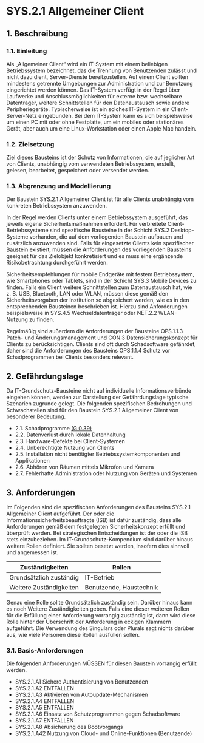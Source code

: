 # SYS.2.1 Allgemeiner Client

## 1. Beschreibung

### 1.1. Einleitung
Als „Allgemeiner Client“ wird ein IT-System mit einem beliebigen Betriebssystem bezeichnet, das die
Trennung von Benutzenden zulässt und nicht dazu dient, Server-Dienste bereitzustellen. Auf einem
Client sollten mindestens getrennte Umgebungen zur Administration und zur Benutzung eingerichtet
werden können. Das IT-System verfügt in der Regel über Laufwerke und Anschlussmöglichkeiten für
externe bzw. wechselbare Datenträger, weitere Schnittstellen für den Datenaustausch sowie andere
Peripheriegeräte. Typischerweise ist ein solches IT-System in ein Client-Server-Netz eingebunden. Bei
dem IT-System kann es sich beispielsweise um einen PC mit oder ohne Festplatte, um ein mobiles oder
stationäres Gerät, aber auch um eine Linux-Workstation oder einen Apple Mac handeln.

### 1.2. Zielsetzung
Ziel dieses Bausteins ist der Schutz von Informationen, die auf jeglicher Art von Clients, unabhängig
vom verwendeten Betriebssystem, erstellt, gelesen, bearbeitet, gespeichert oder versendet werden.

### 1.3. Abgrenzung und Modellierung
Der Baustein SYS.2.1 Allgemeiner Client ist für alle Clients unabhängig vom konkreten Betriebssystem
anzuwenden.

In der Regel werden Clients unter einem Betriebssystem ausgeführt, das jeweils eigene
Sicherheitsmaßnahmen erfordert. Für verbreitete Client-Betriebssysteme sind spezifische Bausteine in
der Schicht SYS.2 Desktop-Systeme vorhanden, die auf dem vorliegenden Baustein aufbauen und
zusätzlich anzuwenden sind. Falls für eingesetzte Clients kein spezifischer Baustein existiert, müssen
die Anforderungen des vorliegenden Bausteins geeignet für das Zielobjekt konkretisiert und es muss
eine ergänzende Risikobetrachtung durchgeführt werden.

Sicherheitsempfehlungen für mobile Endgeräte mit festem Betriebssystem, wie Smartphones oder
Tablets, sind in der Schicht SYS.3 Mobile Devices zu finden. Falls ein Client weitere Schnittstellen zum
Datenaustausch hat, wie z. B. USB, Bluetooth, LAN oder WLAN, müssen diese gemäß den
Sicherheitsvorgaben der Institution so abgesichert werden, wie es in den entsprechenden Bausteinen
beschrieben ist. Hierzu sind Anforderungen beispielsweise in SYS.4.5 Wechseldatenträger oder NET.2.2
WLAN-Nutzung zu finden.

Regelmäßig sind außerdem die Anforderungen der Bausteine OPS.1.1.3 Patch- und
Änderungsmanagement und CON.3 Datensicherungskonzept für Clients zu berücksichtigen. Clients sind
oft durch Schadsoftware gefährdet, daher sind die Anforderungen des Bausteins OPS.1.1.4 Schutz vor
Schadprogrammen bei Clients besonders relevant.

## 2. Gefährdungslage
Da IT-Grundschutz-Bausteine nicht auf individuelle Informationsverbünde eingehen können, werden
zur Darstellung der Gefährdungslage typische Szenarien zugrunde gelegt. Die folgenden spezifischen
Bedrohungen und Schwachstellen sind für den Baustein SYS.2.1 Allgemeiner Client von besonderer
Bedeutung.
* 2.1. Schadprogramme [(G 0.39)](../Gefährdungen/G0.39_Schadprogramme.md)
* 2.2. Datenverlust durch lokale Datenhaltung
* 2.3. Hardware-Defekte bei Client-Systemen
* 2.4. Unberechtigte Nutzung von Clients
* 2.5. Installation nicht benötigter Betriebssystemkomponenten und Applikationen
* 2.6. Abhören von Räumen mittels Mikrofon und Kamera
* 2.7. Fehlerhafte Administration oder Nutzung von Geräten und Systemen

## 3. Anforderungen
Im Folgenden sind die spezifischen Anforderungen des Bausteins SYS.2.1 Allgemeiner Client aufgeführt.
Der oder die Informationssicherheitsbeauftragte (ISB) ist dafür zuständig, dass alle Anforderungen
gemäß dem festgelegten Sicherheitskonzept erfüllt und überprüft werden. Bei strategischen
Entscheidungen ist der oder die ISB stets einzubeziehen.
Im IT-Grundschutz-Kompendium sind darüber hinaus weitere Rollen definiert. Sie sollten besetzt
werden, insofern dies sinnvoll und angemessen ist.

| Zuständigkeiten         | Rollen                  |
| ----------------------- | ----------------------- |
| Grundsätzlich zuständig | IT-Betrieb              |
| Weitere Zuständigkeiten | Benutzende, Haustechnik |

Genau eine Rolle sollte Grundsätzlich zuständig sein. Darüber hinaus kann es noch Weitere
Zuständigkeiten geben. Falls eine dieser weiteren Rollen für die Erfüllung einer Anforderung vorrangig
zuständig ist, dann wird diese Rolle hinter der Überschrift der Anforderung in eckigen Klammern
aufgeführt. Die Verwendung des Singulars oder Plurals sagt nichts darüber aus, wie viele Personen
diese Rollen ausfüllen sollen.

### 3.1. Basis-Anforderungen
Die folgenden Anforderungen MÜSSEN für diesen Baustein vorrangig erfüllt werden.
* SYS.2.1.A1 Sichere Authentisierung von Benutzenden
* SYS.2.1.A2 ENTFALLEN
* SYS.2.1.A3 Aktivieren von Autoupdate-Mechanismen
* SYS.2.1.A4 ENTFALLEN
* SYS.2.1.A5 ENTFALLEN
* SYS.2.1.A6 Einsatz von Schutzprogrammen gegen Schadsoftware
* SYS.2.1.A7 ENTFALLEN
* SYS.2.1.A8 Absicherung des Bootvorgangs
* SYS.2.1.A42 Nutzung von Cloud- und Online-Funktionen (Benutzende)

